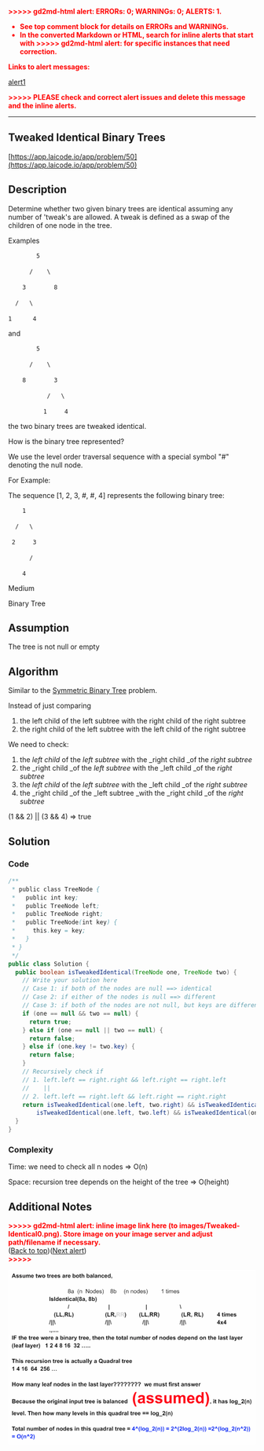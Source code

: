 <!----- Conversion time: 1.143 seconds.


Using this Markdown file:

1. Cut and paste this output into your source file.
2. See the notes and action items below regarding this conversion run.
3. Check the rendered output (headings, lists, code blocks, tables) for proper
   formatting and use a linkchecker before you publish this page.

Conversion notes:

* GD2md-html version 1.0β13
* Sat Jan 05 2019 02:47:56 GMT-0800 (PST)
* Source doc: https://docs.google.com/open?id=1g_xuziexA36NzNXB79_uVewaXkMzF7Yhjxs__iw7jbU
* This document has images: check for >>>>>  gd2md-html alert:  inline image link in generated source and store images to your server.
----->


<p style="color: red; font-weight: bold">>>>>>  gd2md-html alert:  ERRORs: 0; WARNINGs: 0; ALERTS: 1.</p>
<ul style="color: red; font-weight: bold"><li>See top comment block for details on ERRORs and WARNINGs. <li>In the converted Markdown or HTML, search for inline alerts that start with >>>>>  gd2md-html alert:  for specific instances that need correction.</ul>

<p style="color: red; font-weight: bold">Links to alert messages:</p><a href="#gdcalert1">alert1</a>

<p style="color: red; font-weight: bold">>>>>> PLEASE check and correct alert issues and delete this message and the inline alerts.<hr></p>



## Tweaked Identical Binary Trees

[https://app.laicode.io/app/problem/50](https://app.laicode.io/app/problem/50)


## Description

Determine whether two given binary trees are identical assuming any number of 'tweak's are allowed. A tweak is defined as a swap of the children of one node in the tree.

Examples

            5

          /    \

        3        8

      /   \

    1      4

and

            5

          /    \

        8        3

               /   \

              1     4

the two binary trees are tweaked identical.

How is the binary tree represented?

We use the level order traversal sequence with a special symbol "#" denoting the null node.

For Example:

The sequence \[1, 2, 3, #, #, 4\] represents the following binary tree:

        1

      /   \

     2     3

          /

        4

Medium

Binary Tree


## Assumption

The tree is not null or empty


## Algorithm

Similar to the [Symmetric Binary Tree](https://docs.google.com/document/d/1j0kOdBO7BXmOrrkU8OyUNPB7jd74HB6eTziyMqjyrRo/edit) problem.

Instead of just comparing



1.  the left child of the left subtree with the right child of the right subtree
1.  the right child of the left subtree with the left child of the right subtree

We need to check:



1.  the _left child_ of the _left subtree_ with the _right child _of the _right subtree_
1.  the _right child _of the _left subtree_ with the _left child _of the _right subtree_
1.  the _left child_ of the _left subtree_ with the _left child _of the _right subtree_
1.  the _right child _of the _left subtree _with the _right child _of the _right subtree_

(1 && 2) || (3 && 4) ⇒ true




## Solution


### Code


```java
/**
 * public class TreeNode {
 *   public int key;
 *   public TreeNode left;
 *   public TreeNode right;
 *   public TreeNode(int key) {
 *     this.key = key;
 *   }
 * }
 */
public class Solution {
  public boolean isTweakedIdentical(TreeNode one, TreeNode two) {
    // Write your solution here
    // Case 1: if both of the nodes are null ==> identical
    // Case 2: if either of the nodes is null ==> different
    // Case 3: if both of the nodes are not null, but keys are different ==> different
    if (one == null && two == null) {
      return true;
    } else if (one == null || two == null) {
      return false;
    } else if (one.key != two.key) {
      return false;
    }
    // Recursively check if
    // 1. left.left == right.right && left.right == right.left
    //    ||
    // 2. left.left == right.left && left.right == right.right
    return isTweakedIdentical(one.left, two.right) && isTweakedIdentical(one.right, two.left) ||
        isTweakedIdentical(one.left, two.left) && isTweakedIdentical(one.right, two.right);
  }
}
```



### Complexity

Time: we need to check all n nodes ⇒ O(n)

Space: recursion tree depends on the height of the tree ⇒ O(height)


## Additional Notes



<p id="gdcalert1" ><span style="color: red; font-weight: bold">>>>>>  gd2md-html alert: inline image link here (to images/Tweaked-Identical0.png). Store image on your image server and adjust path/filename if necessary. </span><br>(<a href="#">Back to top</a>)(<a href="#gdcalert2">Next alert</a>)<br><span style="color: red; font-weight: bold">>>>>> </span></p>


![alt_text](images/Tweaked-Identical0.png "image_tooltip")



<!-- GD2md-html version 1.0β13 -->
